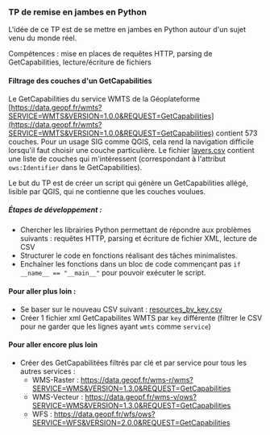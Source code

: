 ### TP de remise en jambes en Python

L'idée de ce TP est de se mettre en jambes en Python autour d'un sujet venu du monde réel.

Compétences : mise en places de requêtes HTTP, parsing de GetCapabilities, lecture/écriture de fichiers

#### Filtrage des couches d'un GetCapabilities
Le GetCapabilities du service WMTS de la Géoplateforme [https://data.geopf.fr/wmts?SERVICE=WMTS&VERSION=1.0.0&REQUEST=GetCapabilities](https://data.geopf.fr/wmts?SERVICE=WMTS&VERSION=1.0.0&REQUEST=GetCapabilities) contient 573 couches. Pour un usage SIG comme QGIS, cela rend la navigation difficile lorsqu'il faut choisir une couche particulière. Le fichier [layers.csv](layers.csv) contient une liste de couches qui m'intéressent (correspondant à l'attribut `ows:Identifier` dans le GetCapabilities).

Le but du TP est de créer un script qui génère un GetCapabilities allégé, lisible par QGIS, qui ne contienne que les couches voulues.

##### Étapes de développement :
- Chercher les librairies Python permettant de répondre aux problèmes suivants : requêtes HTTP, parsing et écriture de fichier XML, lecture de CSV
- Structurer le code en fonctions réalisant des tâches minimalistes.
- Enchaîner les fonctions dans un bloc de code commençant pas `if __name__ == "__main__"` pour pouvoir exécuter le script.

#### Pour aller plus loin :
- Se baser sur le nouveau CSV suivant : [resources_by_key.csv](resources_by_key.csv)
- Créer 1 fichier xml GetCapabilites WMTS par `key` différente (filtrer le CSV pour ne garder que les lignes ayant `wmts` comme `service`)

#### Pour aller encore plus loin
- Créer des GetCapabilitées filtrés par clé et par service pour tous les autres services :
  - WMS-Raster : https://data.geopf.fr/wms-r/wms?SERVICE=WMS&VERSION=1.3.0&REQUEST=GetCapabilities
  - WMS-Vecteur : https://data.geopf.fr/wms-v/ows?SERVICE=WMS&VERSION=1.3.0&REQUEST=GetCapabilities
  - WFS : https://data.geopf.fr/wfs/ows?SERVICE=WFS&VERSION=2.0.0&REQUEST=GetCapabilities
